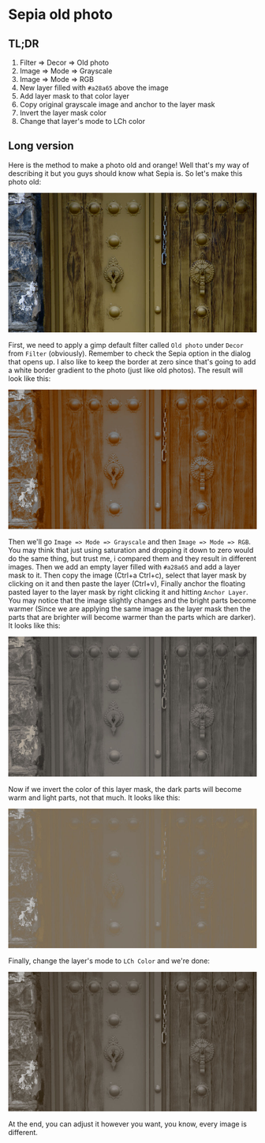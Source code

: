 # Sepia old photo

## TL;DR
1. Filter => Decor => Old photo
1. Image => Mode => Grayscale
1. Image => Mode => RGB
1. New layer filled with `#a28a65` above the image
1. Add layer mask to that color layer
1. Copy original grayscale image and anchor to the layer mask
1. Invert the layer mask color
1. Change that layer's mode to LCh color

## Long version
Here is the method to make a photo old and orange! Well that's my way of
describing it but you guys should know what Sepia is. So let's make this
photo old:

![Regular photo of a door](./images/001_sepia_old_photo.jpeg)

First, we need to apply a gimp default filter called `Old photo` under `Decor`
from `Filter` (obviously). Remember to check the Sepia option in the dialog
that opens up. I also like to keep the border at zero since that's going to
add a white border gradient to the photo (just like old photos). The result
will look like this:

![Sepia photo of a door](./images/002_sepia_old_photo.jpeg)

Then we'll go `Image => Mode => Grayscale` and then `Image => Mode => RGB`.
You may think that just using saturation and dropping it down to zero would
do the same thing, but trust me, i compared them and they result in different
images. Then we add an empty layer filled with `#a28a65` and add a layer mask
to it. Then copy the image (Ctrl+a Ctrl+c), select that layer mask by clicking
on it and then paste the layer (Ctrl+v), Finally anchor the floating pasted
layer to the layer mask by right clicking it and hitting `Anchor Layer`. You
may notice that the image slightly changes and the bright parts become warmer
(Since we are applying the same image as the layer mask then the parts that
are brighter will become warmer than the parts which are darker). It looks
like this:

![Sepia photo of a door](./images/003_sepia_old_photo.jpeg)

Now if we invert the color of this layer mask, the dark parts will become warm
and light parts, not that much. It looks like this:

![Sepia photo of a door](./images/004_sepia_old_photo.jpeg)

Finally, change the layer's mode to `LCh Color` and we're done:

![Sepia photo of a door](./images/005_sepia_old_photo.jpeg)

At the end, you can adjust it however you want, you know, every image is
different.
